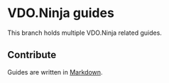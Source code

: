 # VDO.Ninja guides

This branch holds multiple VDO.Ninja related guides.

## Contribute

Guides are written in [Markdown](https://en.wikipedia.org/wiki/Markdown).